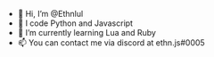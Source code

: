 - 👋 Hi, I’m @Ethnlul
- 👀 I code Python and Javascript
- 🌱 I’m currently learning Lua and Ruby
- 📫 You can contact me via discord at ethn.js#0005
